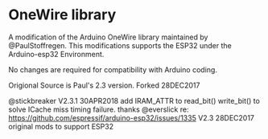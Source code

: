 # OneWire library
  A modification of the Arduino OneWire library maintained by @PaulStoffregen.  This modifications supports the ESP32 under the Arduino-esp32 Environment.
  
  No changes are required for compatibility with Arduino coding.

Origional Source is Paul's 2.3 version.  Forked 28DEC2017

@stickbreaker
V2.3.1 30APR2018 add IRAM_ATTR to read_bit() write_bit() to solve ICache miss timing failure. 
 thanks @everslick re:  https://github.com/espressif/arduino-esp32/issues/1335
V2.3   28DEC2017 original mods to support ESP32  
